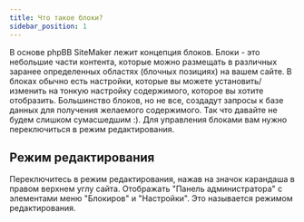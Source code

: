 ```yaml
---
title: Что такое блоки?
sidebar_position: 1
---
```


В основе phpBB SiteMaker лежит концепция блоков. Блоки - это небольшие части контента, которые можно размещать в различных заранее определенных областях (блочных позициях) на вашем сайте. В блоках обычно есть настройки, которые вы можете установить/изменить на тонкую настройку содержимого, которое вы хотите отобразить. Большинство блоков, но не все, создадут запросы к базе данных для получения желаемого содержимого. Так что давайте не будем слишком сумасшедшим :). Для управления блоками вам нужно переключиться в режим редактирования.

## Режим редактирования
Переключитесь в режим редактирования, нажав на значок карандаша в правом верхнем углу сайта. Отображать "Панель администратора" с элементами меню "Блокиров" и "Настройки". Это называется режимом редактирования.
